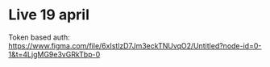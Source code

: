 # Live 19 april

Token based auth: https://www.figma.com/file/6xIstlzD7Jm3eckTNUvqO2/Untitled?node-id=0-1&t=4LjgMG9e3vGRkTbp-0